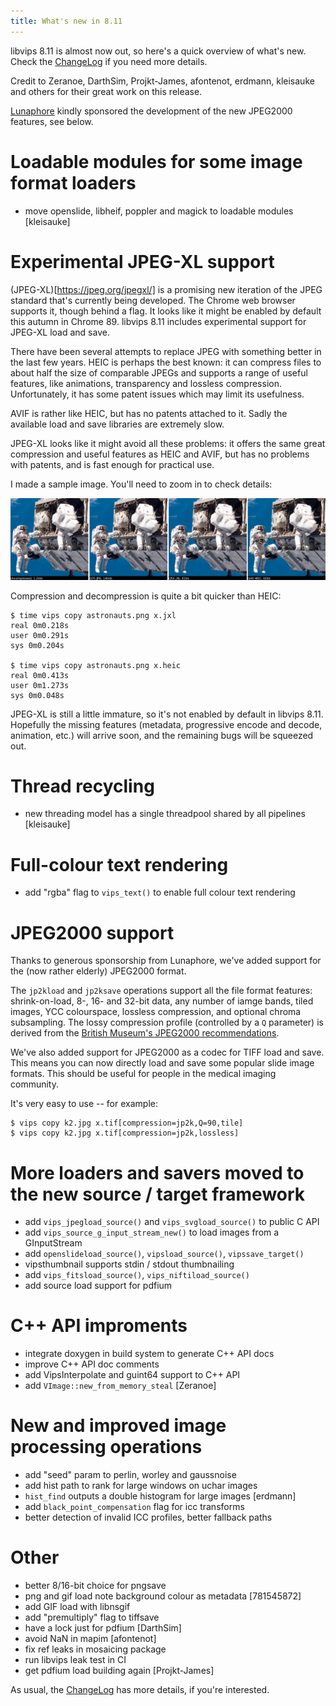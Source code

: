 ```yaml
---
title: What's new in 8.11
---
```


libvips 8.11 is almost now out, so here's a quick overview of what's new. Check
the [ChangeLog](https://github.com/libvips/libvips/blob/master/ChangeLog)
if you need more details.

Credit to Zeranoe, DarthSim, Projkt-James, afontenot, erdmann, kleisauke
and others for their great work on this release.

[Lunaphore](https://www.lunaphore.ch/) kindly sponsored the development of
the new JPEG2000 features, see below.

# Loadable modules for some image format loaders

- move openslide, libheif, poppler and magick to loadable modules [kleisauke]

# Experimental JPEG-XL support

(JPEG-XL)[https://jpeg.org/jpegxl/] is a promising new iteration of the JPEG
standard that's currently being developed. The Chrome web browser supports
it, though behind a flag. It looks like it might be enabled by default this
autumn in Chrome 89. libvips 8.11 includes experimental support for JPEG-XL
load and save.

There have been several attempts to replace JPEG with something better in the
last few years. HEIC is perhaps the best known: it can compress files to
about half the size of comparable JPEGs and supports a range of useful
features, like animations, transparency and lossless
compression. Unfortunately, it has some patent issues which may limit its
usefulness.

AVIF is rather like HEIC, but has no patents attached to it. Sadly the
available load and save libraries are extremely slow.

JPEG-XL looks like it might avoid all these problems: it offers the same great
compression and useful features as HEIC and AVIF, but has no problems with 
patents, and is fast enough for practical use. 

I made a sample image. You'll need to zoom in to check details:

![image compression comparison](astronauts.png)

Compression and decompression is quite a bit quicker than HEIC:

```
$ time vips copy astronauts.png x.jxl
real 0m0.218s
user 0m0.291s
sys 0m0.204s

$ time vips copy astronauts.png x.heic
real 0m0.413s
user 0m1.273s
sys 0m0.048s 
```

JPEG-XL is still a little immature, so it's not enabled by default in
libvips 8.11. Hopefully the missing features (metadata, progressive encode
and decode, animation, etc.) will arrive soon, and the remaining bugs will
be squeezed out.

# Thread recycling

- new threading model has a single threadpool shared by all 
  pipelines [kleisauke]

# Full-colour text rendering

- add "rgba" flag to `vips_text()` to enable full colour text rendering

# JPEG2000 support

Thanks to generous sponsorship from Lunaphore, we've added support for the
(now rather elderly) JPEG2000 format.

The `jp2kload` and `jp2ksave` operations support all the file format
features: shrink-on-load, 8-, 16- and 32-bit data, any number of
iamge bands, tiled images, YCC colourspace, lossless compression, and
optional chroma subsampling. The lossy compression profile (controlled
by a `Q` parameter) is derived from the [British Museum's JPEG2000
recommendations](https://purl.pt/24107/1/iPres2013_PDF/An%20Analysis%20of%20Contemporary%20JPEG2000%20Codecs%20for%20Image%20Format%20Migration.pdf).

We've also added support for JPEG2000 as a codec for TIFF load and save. This
means you can now directly load and save some popular slide image formats.
This should be useful for people in the medical imaging community.

It's very easy to use -- for example:

```
$ vips copy k2.jpg x.tif[compression=jp2k,Q=90,tile]
$ vips copy k2.jpg x.tif[compression=jp2k,lossless]
```

# More loaders and savers moved to the new source / target framework

- add `vips_jpegload_source()` and `vips_svgload_source()` to public C API
- add `vips_source_g_input_stream_new()` to load images from a GInputStream
- add `openslideload_source()`, `vipsload_source()`, `vipssave_target()`
- vipsthumbnail supports stdin / stdout thumbnailing
- add `vips_fitsload_source()`, `vips_niftiload_source()`
- add source load support for pdfium

# C++ API improments

- integrate doxygen in build system to generate C++ API docs
- improve C++ API doc comments
- add VipsInterpolate and guint64 support to C++ API 
- add `VImage::new_from_memory_steal` [Zeranoe]

# New and improved image processing operations

- add "seed" param to perlin, worley and gaussnoise
- add hist path to rank for large windows on uchar images
- `hist_find` outputs a double histogram for large images [erdmann]
- add `black_point_compensation` flag for icc transforms
- better detection of invalid ICC profiles, better fallback paths

# Other

- better 8/16-bit choice for pngsave
- png and gif load note background colour as metadata [781545872]
- add GIF load with libnsgif
- add "premultiply" flag to tiffsave
- have a lock just for pdfium [DarthSim]
- avoid NaN in mapim [afontenot]
- fix ref leaks in mosaicing package
- run libvips leak test in CI 
- get pdfium load building again [Projkt-James]

As usual,
the [ChangeLog](https://github.com/libvips/libvips/blob/master/ChangeLog)
has more details, if you're interested.

